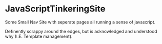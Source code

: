 # JavaScriptTinkeringSite
Some Small Nav Site with seperate pages all running a sense of javascript.

Definently scrappy around the edges, but is acknowledged and understood why (I.E. Template management).
